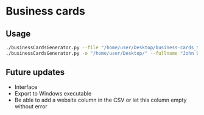 # Business cards
## Usage
```sh
./businessCardsGenerator.py --file "/home/user/Desktop/business-cards_test.csv" -o "/home/user/Desktop/"
./businessCardsGenerator.py -o "/home/user/Desktop/" --fullname "John Doe" --username "jodo" --jobtitle "Job Title" --phonenumberextension "4242" --mobilephonenumber "+32 4XX XX XX XX" --location "LLN/ANT/GR1/GR2/GR3" --website "www.odoo.com"
```
## Future updates
- Interface
- Export to Windows executable
- Be able to add a website column in the CSV or let this column empty without error
